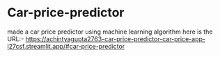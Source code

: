# Car-price-predictor
made a car price predictor using machine learning algorithm
here is the URL:- https://achintyagupta2763-car-price-predictor-car-price-app-l27csf.streamlit.app/#car-price-predictor
